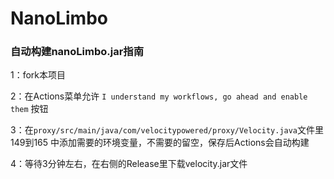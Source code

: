 # NanoLimbo

### 自动构建nanoLimbo.jar指南

1：fork本项目

2：在Actions菜单允许 `I understand my workflows, go ahead and enable them` 按钮

3：在`proxy/src/main/java/com/velocitypowered/proxy/Velocity.java`文件里 149到165 中添加需要的环境变量，不需要的留空，保存后Actions会自动构建

4：等待3分钟左右，在右侧的Release里下载velocity.jar文件
